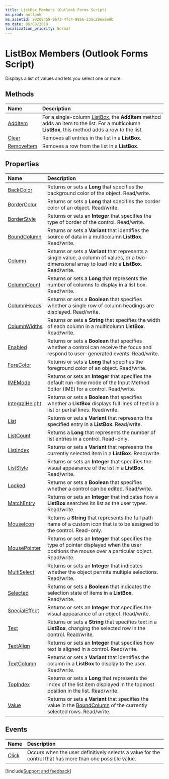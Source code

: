 ```yaml
---
title: ListBox Members (Outlook Forms Script)
ms.prod: outlook
ms.assetid: 29209459-9b73-4fc4-8866-23ac28ea8e9b
ms.date: 06/08/2019
localization_priority: Normal
---
```


# ListBox Members (Outlook Forms Script)

Displays a list of values and lets you select one or more.


## Methods


|Name|Description|
|:-----|:-----|
| [AddItem](Outlook.ListBox.additem.md)|For a single-column [ListBox](Outlook.ListBox.md), the  **AddItem** method adds an item to the list. For a multicolumn **ListBox**, this method adds a row to the list.|
| [Clear](Outlook.ListBox.clear.md)|Removes all entries in the list in a  **ListBox**.|
| [RemoveItem](Outlook.ListBox.removeitem.md)|Removes a row from the list in a  **ListBox**.|


## Properties

|Name|Description|
|:-----|:-----|
| [BackColor](Outlook.ListBox.backcolor.md)|Returns or sets a **Long** that specifies the background color of the object. Read/write.|
| [BorderColor](Outlook.ListBox.bordercolor.md)|Returns or sets a **Long** that specifies the border color of an object. Read/write.|
| [BorderStyle](Outlook.ListBox.borderstyle.md)|Returns or sets an **Integer** that specifies the type of border of the control. Read/write.|
| [BoundColumn](Outlook.ListBox.boundcolumn.md)|Returns or sets a **Variant** that identifies the source of data in a multicolumn **ListBox**. Read/write.|
| [Column](Outlook.ListBox.column.md)|Returns or sets a **Variant** that represents a single value, a column of values, or a two-dimensional array to load into a **ListBox**. Read/write.|
| [ColumnCount](Outlook.ListBox.columncount.md)|Returns or sets a **Long** that represents the number of columns to display in a list box. Read/write.|
| [ColumnHeads](Outlook.ListBox.columnheads.md)|Returns or sets a **Boolean** that specifies whether a single row of column headings are displayed. Read/write.|
| [ColumnWidths](Outlook.ListBox.columnwidths.md)|Returns or sets a **String** that specifies the width of each column in a multicolumn **ListBox**. Read/write.|
| [Enabled](Outlook.ListBox.enabled.md)|Returns or sets a **Boolean** that specifies whether a control can receive the focus and respond to user-generated events. Read/write.|
| [ForeColor](Outlook.ListBox.forecolor.md)|Returns or sets a **Long** that specifies the foreground color of an object. Read/write.|
| [IMEMode](Outlook.ListBox.imemode.md)|Returns or sets an **Integer** that specifies the default run-time mode of the Input Method Editor (IME) for a control. Read/write.|
| [IntegralHeight](Outlook.ListBox.integralheight.md)|Returns or sets a **Boolean** that specifies whether a **ListBox** displays full lines of text in a list or partial lines. Read/write.|
| [List](Outlook.ListBox.list.md)|Returns or sets a **Variant** that represents the specified entry in a **ListBox**. Read/write.|
| [ListCount](Outlook.ListBox.listcount.md)|Returns a **Long** that represents the number of list entries in a control. Read-only.|
| [ListIndex](Outlook.ListBox.listindex.md)|Returns or sets a **Variant** that represents the currently selected item in a **ListBox**. Read/write.|
| [ListStyle](Outlook.ListBox.liststyle.md)|Returns or sets an **Integer** that specifies the visual appearance of the list in a **ListBox**. Read/write.|
| [Locked](Outlook.ListBox.locked.md)|Returns or sets a **Boolean** that specifies whether a control can be edited. Read/write.|
| [MatchEntry](Outlook.ListBox.matchentry.md)|Returns or sets an **Integer** that indicates how a **ListBox** searches its list as the user types. Read/write.|
| [MouseIcon](Outlook.ListBox.mouseicon.md)|Returns a **String** that represents the full path name of a custom icon that is to be assigned to the control. Read-only.|
| [MousePointer](Outlook.ListBox.mousepointer.md)|Returns or sets an **Integer** that specifies the type of pointer displayed when the user positions the mouse over a particular object. Read/write.|
| [MultiSelect](Outlook.ListBox.multiselect.md)|Returns or sets an **Integer** that indicates whether the object permits multiple selections. Read/write.|
| [Selected](Outlook.ListBox.selected.md)|Returns or sets a **Boolean** that indicates the selection state of items in a **ListBox**. Read/write.|
| [SpecialEffect](Outlook.ListBox.specialeffect.md)|Returns or sets an **Integer** that specifies the visual appearance of an object. Read/write.|
| [Text](Outlook.ListBox.text.md)|Returns or sets a **String** that specifies text in a **ListBox**, changing the selected row in the control. Read/write.|
| [TextAlign](Outlook.ListBox.textalign.md)|Returns or sets an **Integer** that specifies how text is aligned in a control. Read/write.|
| [TextColumn](Outlook.ListBox.textcolumn.md)|Returns or sets a **Variant** that identifies the column in a **ListBox** to display to the user. Read/write.|
| [TopIndex](Outlook.ListBox.topindex.md)|Returns or sets a **Long** that represents the index of the list item displayed in the topmost position in the list. Read/write.|
| [Value](Outlook.ListBox.value.md)|Returns or sets a **Variant** that specifies the value in the [BoundColumn](Outlook.ListBox.boundcolumn.md) of the currently selected rows. Read/write.|

## Events

|Name|Description|
|:-----|:-----|
| [Click](Outlook.ListBox.click.md)|Occurs when the user definitively selects a value for the control that has more than one possible value.|

[!include[Support and feedback](~/includes/feedback-boilerplate.md)]